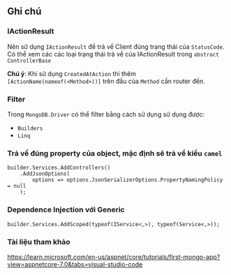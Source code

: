 ## Ghi chú

### IActionResult
Nên sữ dụng `IActionResult` để trả về Client đúng trạng thái của `StatusCode`. Có thể xem các các loại trạng thái trả về của IActionResult trong `abstract ControllerBase`

**Chú ý**: Khi sử dụng `CreatedAtAction` thì thêm `[ActionName(nameof(<Method>))]` trên đầu của `Method` cần router đến.

### Filter
Trong `MongoDB.Driver` có thể filter bằng cách sử dụng sử dụng được:
- `Builders`
- `Linq`

### Trả về đúng property của object, mặc định sẽ trả về kiểu `camel`
```
builder.Services.AddControllers()
    .AddJsonOptions(
        options => options.JsonSerializerOptions.PropertyNamingPolicy = null
    );
```

### Dependence Injection với Generic
```
builder.Services.AddScoped(typeof(IService<,>), typeof(Service<,>));
```

### Tài liệu tham khảo
https://learn.microsoft.com/en-us/aspnet/core/tutorials/first-mongo-app?view=aspnetcore-7.0&tabs=visual-studio-code